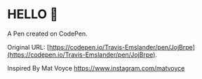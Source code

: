 # HELLO  👋

A Pen created on CodePen.

Original URL: [https://codepen.io/Travis-Emslander/pen/JojBrpe](https://codepen.io/Travis-Emslander/pen/JojBrpe).

Inspired By Mat Voyce
https://www.instagram.com/matvoyce